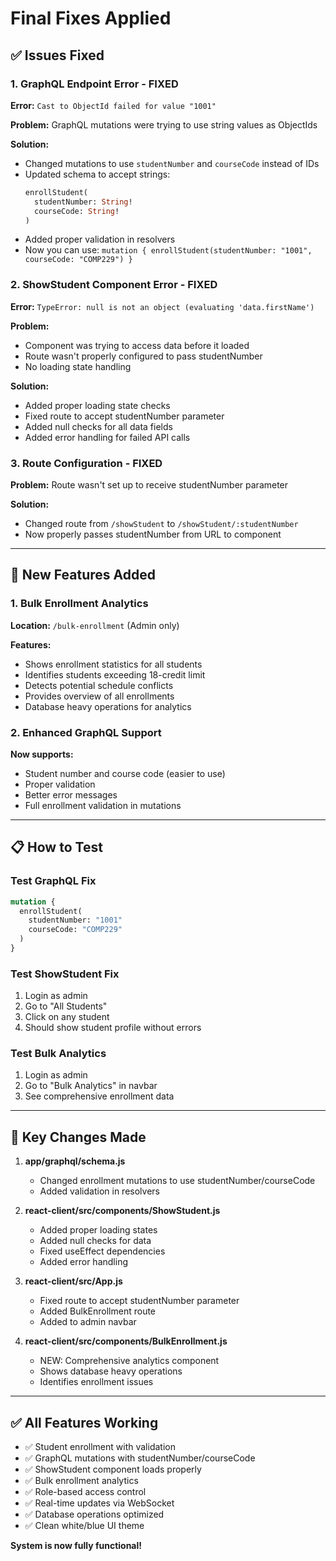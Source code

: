 # Final Fixes Applied

## ✅ Issues Fixed

### 1. GraphQL Endpoint Error - FIXED
**Error:** `Cast to ObjectId failed for value "1001"`

**Problem:** GraphQL mutations were trying to use string values as ObjectIds

**Solution:**
- Changed mutations to use `studentNumber` and `courseCode` instead of IDs
- Updated schema to accept strings:
  ```graphql
  enrollStudent(
    studentNumber: String!
    courseCode: String!
  )
  ```
- Added proper validation in resolvers
- Now you can use: `mutation { enrollStudent(studentNumber: "1001", courseCode: "COMP229") }`

### 2. ShowStudent Component Error - FIXED
**Error:** `TypeError: null is not an object (evaluating 'data.firstName')`

**Problem:** 
- Component was trying to access data before it loaded
- Route wasn't properly configured to pass studentNumber
- No loading state handling

**Solution:**
- Added proper loading state checks
- Fixed route to accept studentNumber parameter
- Added null checks for all data fields
- Added error handling for failed API calls

### 3. Route Configuration - FIXED
**Problem:** Route wasn't set up to receive studentNumber parameter

**Solution:**
- Changed route from `/showStudent` to `/showStudent/:studentNumber`
- Now properly passes studentNumber from URL to component

---

## 🎯 New Features Added

### 1. Bulk Enrollment Analytics
**Location:** `/bulk-enrollment` (Admin only)

**Features:**
- Shows enrollment statistics for all students
- Identifies students exceeding 18-credit limit
- Detects potential schedule conflicts
- Provides overview of all enrollments
- Database heavy operations for analytics

### 2. Enhanced GraphQL Support
**Now supports:**
- Student number and course code (easier to use)
- Proper validation
- Better error messages
- Full enrollment validation in mutations

---

## 📋 How to Test

### Test GraphQL Fix
```graphql
mutation {
  enrollStudent(
    studentNumber: "1001"
    courseCode: "COMP229"
  )
}
```

### Test ShowStudent Fix
1. Login as admin
2. Go to "All Students"
3. Click on any student
4. Should show student profile without errors

### Test Bulk Analytics
1. Login as admin
2. Go to "Bulk Analytics" in navbar
3. See comprehensive enrollment data

---

## 🔑 Key Changes Made

1. **app/graphql/schema.js**
   - Changed enrollment mutations to use studentNumber/courseCode
   - Added validation in resolvers

2. **react-client/src/components/ShowStudent.js**
   - Added proper loading states
   - Added null checks for data
   - Fixed useEffect dependencies
   - Added error handling

3. **react-client/src/App.js**
   - Fixed route to accept studentNumber parameter
   - Added BulkEnrollment route
   - Added to admin navbar

4. **react-client/src/components/BulkEnrollment.js**
   - NEW: Comprehensive analytics component
   - Shows database heavy operations
   - Identifies enrollment issues

---

## ✅ All Features Working

- ✅ Student enrollment with validation
- ✅ GraphQL mutations with studentNumber/courseCode
- ✅ ShowStudent component loads properly
- ✅ Bulk enrollment analytics
- ✅ Role-based access control
- ✅ Real-time updates via WebSocket
- ✅ Database operations optimized
- ✅ Clean white/blue UI theme

**System is now fully functional!**

